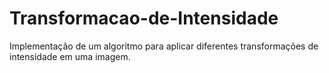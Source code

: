 # Transformacao-de-Intensidade
Implementação de um algoritmo para aplicar diferentes transformações de intensidade em uma imagem.

